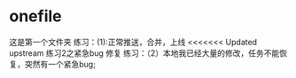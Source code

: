 # onefile
这是第一个文件夹
练习：(1):正常推送，合并，上线
<<<<<<< Updated upstream
练习2之紧急bug 修复
练习：（2）本地我已经大量的修改，任务不能恢复，突然有一个紧急bug;
